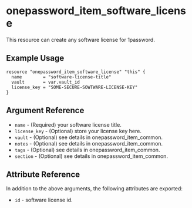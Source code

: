 # onepassword_item_software_license

This resource can create any software license for 1password.

## Example Usage

```hcl
resource "onepassword_item_software_license" "this" {
  name        = "software-license-title"
  vault       = var.vault_id
  license_key = "SOME-SECURE-SOWTWARE-LICENSE-KEY"
}
```

## Argument Reference

* `name` - (Required) your software license title.
* `license_key` - (Optional) store your license key here.
* `vault` - (Optional) see details in onepassword_item_common.
* `notes` - (Optional) see details in onepassword_item_common.
* `tags` - (Optional) see details in onepassword_item_common.
* `section` - (Optional) see details in onepassword_item_common.

## Attribute Reference

In addition to the above arguments, the following attributes are exported:

* `id` - software license id.
